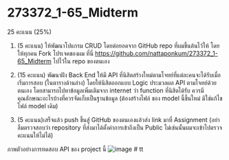 ﻿# 273372_1-65_Midterm

25 คะแนน (25%)
1. (5 คะแนน) ให้พัฒนาโปแกรม CRUD โดยต่อยอดจาก GitHub repo ที่ผมขึ้นต้นไว้ให้ โดย ให้ทุกคน Fork โปรเจคของผม ที่นี่
https://github.com/nattaponkum/273372_1-65_Midterm
ไปไว้ใน repo ของตนเอง 

2. (15 คะแนน) พัฒนาฝัง Back End ให้มี API ที่นิสิตสร้างใหม่ตามโจทย์ที่แต่ละคนจะได้รับเมื่อเริ่มการสอบ (ในตารางด้านล่าง)
โดยให้นิสิตออกแบบ Logic ประมวลผล API ตามโจทย์ด้วยตนเอง โดยสามารถไปหาข้อมูลเพิ่มเติมจาก internet ว่า function ที่นิสิตได้รับ ควรมีคุณลักษณะอะไรบ้างที่ควรจัดเก็บเป็นฐานข้อมูล (ต้องสร้างไฟล์ ของ model นี้ขึ้นใหม่ มิใช่แก้ไขไฟล์ model เดิม)

3. (5 คะแนน)เสร็จแล้ว push ขึ้นสู่่ GitHub ของตนเองแล้วส่ง link มาที่ Assignment (อย่าลืมตรวจสอบว่า repository ที่ส่งมาได้ตั้งค่าการเข้าถึงเป็น Public ไม่เช่นนั้นผมจะเข้าไปตรวจคะแนนให้ไม่ได้)

ภาพตัวอย่างการทดสอบ API ของ project นี้
![image](https://user-images.githubusercontent.com/67570539/186477703-76602124-a54d-4b31-ab90-f7537709f9d6.png)
#   t t  
 
